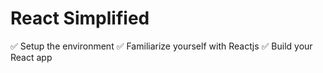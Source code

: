 # React Simplified
✅️ Setup the environment
✅️ Familiarize yourself with Reactjs
✅️ Build your React app



